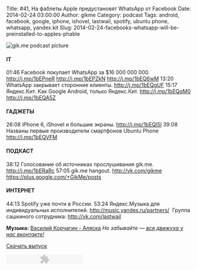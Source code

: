 Title: #41, На фаблеты Apple предустановят WhatsApp от Facebook
Date: 2014-02-24 03:00:00
Author: gikme
Category: podcast
Tags: android, facebook, google, iphone, ishovel, lastwail, spotify, ubuntu phone, whatsapp, yandex.kit
Slug: 2014-02-24-facebooks-whatsapp-will-be-preinstalled-to-apples-phable

![gik.me podcast picture](http://2.bp.blogspot.com/-62lRfLpC9pU/UwtSD6mXURI/AAAAAAAAM7M/jhYF_J2VpGU/s1600/gikme-pic-s02e41.jpg)

#### IT

01:46 Facebook покупает WhatsApp за \$16 000 000 000.
    <http://j.mp/1bEPneR> <http://j.mp/1bEPZkN> <http://j.mp/1bEQ6wM>
13:20 WhatsApp закрывает сторонние клиенты. <http://j.mp/1bEQgUF>
15:17 Яндекс.Кит. Как Google Android, только Яндекс.Кит.
    <http://j.mp/1bEQqM0> <http://j.mp/1bEQA5Z>

#### ГАДЖЕТЫ

26:08 iPhone 6, iShovel и большие экраны. <http://j.mp/1bEQI5l>
39:08 Названы первые производители смартфонов Ubuntu Phone
    <http://j.mp/1bEQVFM>  

#### ПОДКАСТ

38:12 Голосование об источниках прослушивания gik.me.
    <http://j.mp/1bERaRc>
57:05 gik.me hangout. <http://vk.com/gikme>
    <https://plus.google.com/+GikMe/posts> 

#### ИНТЕРНЕТ

44:13 Spotify уже почти в России.
53:24 Яндекс.Музыка для индивидуальных исполнителей.
    <http://music.yandex.ru/partners/> 
Группа сашкиного сотрудника: <http://vk.com/lastwail>

**Музыка:** [Василий Корчагин - Аляска](http://vk.com/bacc3)
*Не забывайте — [вся движуха у нас вконтакте!](http://vk.com/gikme)*

[Скачать
выпуск](http://static.qnub.ru/gik.me/mp3/s02/00041-facebooks-whatsapp-will-be-preinstalled-to-apples-phablets.mp3)

<embed type="application/x-shockwave-flash" src="http://assets.tumblr.com/swf/audio_player.swf?audio_file=http%3A%2F%2Fstatic.qnub.ru%2Fgik.me%2Fmp3%2Fs02%2F00041-facebooks-whatsapp-will-be-preinstalled-to-apples-phablets.mp3&amp;color=FFFFFF" height="27" width="207" quality="best" wmode="opaque">
</embed>

